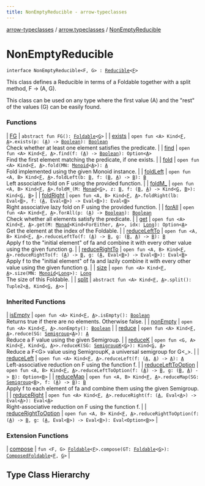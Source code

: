 ```yaml
---
title: NonEmptyReducible - arrow-typeclasses
---
```


[arrow-typeclasses](../../index.html) / [arrow.typeclasses](../index.html) / [NonEmptyReducible](./index.html)

# NonEmptyReducible

`interface NonEmptyReducible<F, G> : `[`Reducible`](../-reducible/index.html)`<`[`F`](index.html#F)`>`



This class defines a Reducible in terms of a Foldable together with a split method, F -&gt; (A, G).

This class can be used on any type where the first value (A) and the "rest" of the values (G) can be easily found.

### Functions

| [FG](-f-g.html) | `abstract fun FG(): `[`Foldable`](../-foldable/index.html)`<`[`G`](index.html#G)`>` |
| [exists](exists.html) | `open fun <A> Kind<`[`F`](index.html#F)`, `[`A`](exists.html#A)`>.exists(p: (`[`A`](exists.html#A)`) -> `[`Boolean`](https://kotlinlang.org/api/latest/jvm/stdlib/kotlin/-boolean/index.html)`): `[`Boolean`](https://kotlinlang.org/api/latest/jvm/stdlib/kotlin/-boolean/index.html)<br>Check whether at least one element satisfies the predicate. |
| [find](find.html) | `open fun <A> Kind<`[`F`](index.html#F)`, `[`A`](find.html#A)`>.find(f: (`[`A`](find.html#A)`) -> `[`Boolean`](https://kotlinlang.org/api/latest/jvm/stdlib/kotlin/-boolean/index.html)`): Option<`[`A`](find.html#A)`>`<br>Find the first element matching the predicate, if one exists. |
| [fold](fold.html) | `open fun <A> Kind<`[`F`](index.html#F)`, `[`A`](fold.html#A)`>.fold(MN: `[`Monoid`](../-monoid/index.html)`<`[`A`](fold.html#A)`>): `[`A`](fold.html#A)<br>Fold implemented using the given Monoid instance. |
| [foldLeft](fold-left.html) | `open fun <A, B> Kind<`[`F`](index.html#F)`, `[`A`](fold-left.html#A)`>.foldLeft(b: `[`B`](fold-left.html#B)`, f: (`[`B`](fold-left.html#B)`, `[`A`](fold-left.html#A)`) -> `[`B`](fold-left.html#B)`): `[`B`](fold-left.html#B)<br>Left associative fold on F using the provided function. |
| [foldM_](fold-m_.html) | `open fun <A, B> Kind<`[`F`](index.html#F)`, `[`A`](fold-m_.html#A)`>.foldM_(M: `[`Monad`](../-monad/index.html)`<`[`G`](index.html#G)`>, z: `[`B`](fold-m_.html#B)`, f: (`[`B`](fold-m_.html#B)`, `[`A`](fold-m_.html#A)`) -> Kind<`[`G`](index.html#G)`, `[`B`](fold-m_.html#B)`>): Kind<`[`G`](index.html#G)`, `[`B`](fold-m_.html#B)`>` |
| [foldRight](fold-right.html) | `open fun <A, B> Kind<`[`F`](index.html#F)`, `[`A`](fold-right.html#A)`>.foldRight(lb: Eval<`[`B`](fold-right.html#B)`>, f: (`[`A`](fold-right.html#A)`, Eval<`[`B`](fold-right.html#B)`>) -> Eval<`[`B`](fold-right.html#B)`>): Eval<`[`B`](fold-right.html#B)`>`<br>Right associative lazy fold on F using the provided function. |
| [forAll](for-all.html) | `open fun <A> Kind<`[`F`](index.html#F)`, `[`A`](for-all.html#A)`>.forAll(p: (`[`A`](for-all.html#A)`) -> `[`Boolean`](https://kotlinlang.org/api/latest/jvm/stdlib/kotlin/-boolean/index.html)`): `[`Boolean`](https://kotlinlang.org/api/latest/jvm/stdlib/kotlin/-boolean/index.html)<br>Check whether all elements satisfy the predicate. |
| [get](get.html) | `open fun <A> Kind<`[`F`](index.html#F)`, `[`A`](get.html#A)`>.get(M: `[`Monad`](../-monad/index.html)`<Kind<ForEither, `[`A`](get.html#A)`>>, idx: `[`Long`](https://kotlinlang.org/api/latest/jvm/stdlib/kotlin/-long/index.html)`): Option<`[`A`](get.html#A)`>`<br>Get the element at the index of the Foldable. |
| [reduceLeftTo](reduce-left-to.html) | `open fun <A, B> Kind<`[`F`](index.html#F)`, `[`A`](reduce-left-to.html#A)`>.reduceLeftTo(f: (`[`A`](reduce-left-to.html#A)`) -> `[`B`](reduce-left-to.html#B)`, g: (`[`B`](reduce-left-to.html#B)`, `[`A`](reduce-left-to.html#A)`) -> `[`B`](reduce-left-to.html#B)`): `[`B`](reduce-left-to.html#B)<br>Apply f to the "initial element" of fa and combine it with every other value using the given function g. |
| [reduceRightTo](reduce-right-to.html) | `open fun <A, B> Kind<`[`F`](index.html#F)`, `[`A`](reduce-right-to.html#A)`>.reduceRightTo(f: (`[`A`](reduce-right-to.html#A)`) -> `[`B`](reduce-right-to.html#B)`, g: (`[`A`](reduce-right-to.html#A)`, Eval<`[`B`](reduce-right-to.html#B)`>) -> Eval<`[`B`](reduce-right-to.html#B)`>): Eval<`[`B`](reduce-right-to.html#B)`>`<br>Apply f to the "initial element" of fa and lazily combine it with every other value using the given function g. |
| [size](size.html) | `open fun <A> Kind<`[`F`](index.html#F)`, `[`A`](size.html#A)`>.size(MN: `[`Monoid`](../-monoid/index.html)`<`[`Long`](https://kotlinlang.org/api/latest/jvm/stdlib/kotlin/-long/index.html)`>): `[`Long`](https://kotlinlang.org/api/latest/jvm/stdlib/kotlin/-long/index.html)<br>The size of this Foldable. |
| [split](split.html) | `abstract fun <A> Kind<`[`F`](index.html#F)`, `[`A`](split.html#A)`>.split(): Tuple2<`[`A`](split.html#A)`, Kind<`[`G`](index.html#G)`, `[`A`](split.html#A)`>>` |

### Inherited Functions

| [isEmpty](../-reducible/is-empty.html) | `open fun <A> Kind<`[`F`](../-reducible/index.html#F)`, `[`A`](../-reducible/is-empty.html#A)`>.isEmpty(): `[`Boolean`](https://kotlinlang.org/api/latest/jvm/stdlib/kotlin/-boolean/index.html)<br>Returns true if there are no elements. Otherwise false. |
| [nonEmpty](../-reducible/non-empty.html) | `open fun <A> Kind<`[`F`](../-reducible/index.html#F)`, `[`A`](../-reducible/non-empty.html#A)`>.nonEmpty(): `[`Boolean`](https://kotlinlang.org/api/latest/jvm/stdlib/kotlin/-boolean/index.html) |
| [reduce](../-reducible/reduce.html) | `open fun <A> Kind<`[`F`](../-reducible/index.html#F)`, `[`A`](../-reducible/reduce.html#A)`>.reduce(SG: `[`Semigroup`](../-semigroup/index.html)`<`[`A`](../-reducible/reduce.html#A)`>): `[`A`](../-reducible/reduce.html#A)<br>Reduce a F value using the given Semigroup. |
| [reduceK](../-reducible/reduce-k.html) | `open fun <G, A> Kind<`[`F`](../-reducible/index.html#F)`, Kind<`[`G`](../-reducible/reduce-k.html#G)`, `[`A`](../-reducible/reduce-k.html#A)`>>.reduceK(SG: `[`SemigroupK`](../-semigroup-k/index.html)`<`[`G`](../-reducible/reduce-k.html#G)`>): Kind<`[`G`](../-reducible/reduce-k.html#G)`, `[`A`](../-reducible/reduce-k.html#A)`>`<br>Reduce a F&lt;G&gt; value using SemigroupK, a universal semigroup for G&lt;_&gt;. |
| [reduceLeft](../-reducible/reduce-left.html) | `open fun <A> Kind<`[`F`](../-reducible/index.html#F)`, `[`A`](../-reducible/reduce-left.html#A)`>.reduceLeft(f: (`[`A`](../-reducible/reduce-left.html#A)`, `[`A`](../-reducible/reduce-left.html#A)`) -> `[`A`](../-reducible/reduce-left.html#A)`): `[`A`](../-reducible/reduce-left.html#A)<br>Left-associative reduction on F using the function f. |
| [reduceLeftToOption](../-reducible/reduce-left-to-option.html) | `open fun <A, B> Kind<`[`F`](../-reducible/index.html#F)`, `[`A`](../-reducible/reduce-left-to-option.html#A)`>.reduceLeftToOption(f: (`[`A`](../-reducible/reduce-left-to-option.html#A)`) -> `[`B`](../-reducible/reduce-left-to-option.html#B)`, g: (`[`B`](../-reducible/reduce-left-to-option.html#B)`, `[`A`](../-reducible/reduce-left-to-option.html#A)`) -> `[`B`](../-reducible/reduce-left-to-option.html#B)`): Option<`[`B`](../-reducible/reduce-left-to-option.html#B)`>` |
| [reduceMap](../-reducible/reduce-map.html) | `open fun <A, B> Kind<`[`F`](../-reducible/index.html#F)`, `[`A`](../-reducible/reduce-map.html#A)`>.reduceMap(SG: `[`Semigroup`](../-semigroup/index.html)`<`[`B`](../-reducible/reduce-map.html#B)`>, f: (`[`A`](../-reducible/reduce-map.html#A)`) -> `[`B`](../-reducible/reduce-map.html#B)`): `[`B`](../-reducible/reduce-map.html#B)<br>Apply f to each element of fa and combine them using the given Semigroup. |
| [reduceRight](../-reducible/reduce-right.html) | `open fun <A> Kind<`[`F`](../-reducible/index.html#F)`, `[`A`](../-reducible/reduce-right.html#A)`>.reduceRight(f: (`[`A`](../-reducible/reduce-right.html#A)`, Eval<`[`A`](../-reducible/reduce-right.html#A)`>) -> Eval<`[`A`](../-reducible/reduce-right.html#A)`>): Eval<`[`A`](../-reducible/reduce-right.html#A)`>`<br>Right-associative reduction on F using the function f. |
| [reduceRightToOption](../-reducible/reduce-right-to-option.html) | `open fun <A, B> Kind<`[`F`](../-reducible/index.html#F)`, `[`A`](../-reducible/reduce-right-to-option.html#A)`>.reduceRightToOption(f: (`[`A`](../-reducible/reduce-right-to-option.html#A)`) -> `[`B`](../-reducible/reduce-right-to-option.html#B)`, g: (`[`A`](../-reducible/reduce-right-to-option.html#A)`, Eval<`[`B`](../-reducible/reduce-right-to-option.html#B)`>) -> Eval<`[`B`](../-reducible/reduce-right-to-option.html#B)`>): Eval<Option<`[`B`](../-reducible/reduce-right-to-option.html#B)`>>` |

### Extension Functions

| [compose](../compose.html) | `fun <F, G> `[`Foldable`](../-foldable/index.html)`<`[`F`](../compose.html#F)`>.compose(GT: `[`Foldable`](../-foldable/index.html)`<`[`G`](../compose.html#G)`>): `[`ComposedFoldable`](../-composed-foldable/index.html)`<`[`F`](../compose.html#F)`, `[`G`](../compose.html#G)`>` |




## Type Class Hierarchy

<canvas id="arrow.typeclasses-hierarchy-diagram"></canvas>
<script>
  drawNomNomlDiagram('arrow.typeclasses-hierarchy-diagram', 'arrow.typeclasses-diagram.nomnol')
</script>

